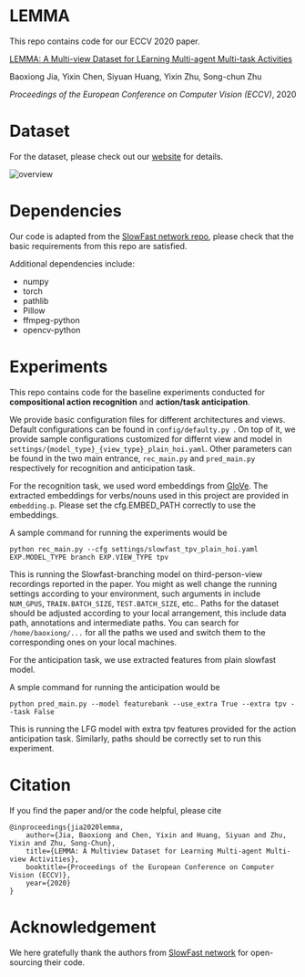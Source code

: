 # LEMMA

This repo contains code for our ECCV 2020 paper.

[LEMMA: A Multi-view Dataset for <ins>LE</ins>arning <ins>M</ins>ulti-agent <ins>M</ins>ulti-task <ins>A</ins>ctivities](https://arxiv.org/pdf/2007.15781.pdf)

Baoxiong Jia, Yixin Chen, Siyuan Huang, Yixin Zhu, Song-chun Zhu

*Proceedings of the European Conference on Computer Vision (ECCV)*, 2020

# Dataset

For the dataset, please check out our [website](https://sites.google.com/view/lemma-activity) for details.

![overview](https://buzz-beater.github.io/assets/publications/2020_lemma_eccv/overview.jpg)

# Dependencies

Our code is adapted from the [SlowFast network repo](https://github.com/facebookresearch/SlowFast), please check that the basic requirements from this repo are satisfied.

Additional dependencies include:
* numpy
* torch
* pathlib
* Pillow
* ffmpeg-python
* opencv-python


# Experiments

This repo contains code for the baseline experiments conducted for **compositional action recognition** and **action/task anticipation**. 

We provide basic configuration files for different architectures and views. Default configurations can be found in ```config/defaulty.py ```. On top of it, we provide sample configurations customized for differnt view and model in ```settings/{model_type}_{view_type}_plain_hoi.yaml```. Other parameters can be found in the two main entrance, ```rec_main.py``` and ```pred_main.py``` respectively for recognition and anticipation task.

For the recognition task, we used word embeddings from [GloVe](https://nlp.stanford.edu/projects/glove/). The extracted embeddings for verbs/nouns used in this project are provided in ```embedding.p```. Please set the cfg.EMBED_PATH correctly to use the embeddings.

A sample command for running the experiments would be
```
python rec_main.py --cfg settings/slowfast_tpv_plain_hoi.yaml EXP.MODEL_TYPE branch EXP.VIEW_TYPE tpv
```
This is running the Slowfast-branching model on third-person-view recordings reported in the paper. You might as well change the running settings according to your environment, such arguments in include ```NUM_GPUS```, ```TRAIN.BATCH_SIZE```, ```TEST.BATCH_SIZE```, etc.. Paths for the dataset should be adjusted according to your local arrangement, this include data path, annotations and intermediate paths. You can search for ```/home/baoxiong/...``` for all the paths we used and switch them to the corresponding ones on your local machines.

For the anticipation task, we use extracted features from plain slowfast model. 

A smple command for running the anticipation would be
```
python pred_main.py --model featurebank --use_extra True --extra tpv --task False 
```
This is running the LFG model with extra tpv features provided for the action anticipation task. Similarly, paths should be correctly set to run this experiment.

# Citation

If you find the paper and/or the code helpful, please cite
```
@inproceedings{jia2020lemma,
    author={Jia, Baoxiong and Chen, Yixin and Huang, Siyuan and Zhu, Yixin and Zhu, Song-Chun}, 
    title={LEMMA: A Multiview Dataset for Learning Multi-agent Multi-view Activities}, 
    booktitle={Proceedings of the European Conference on Computer Vision (ECCV)}, 
    year={2020}
}
```

# Acknowledgement

We here gratefully thank the authors from [SlowFast network](https://github.com/facebookresearch/SlowFast) for open-sourcing their code.


